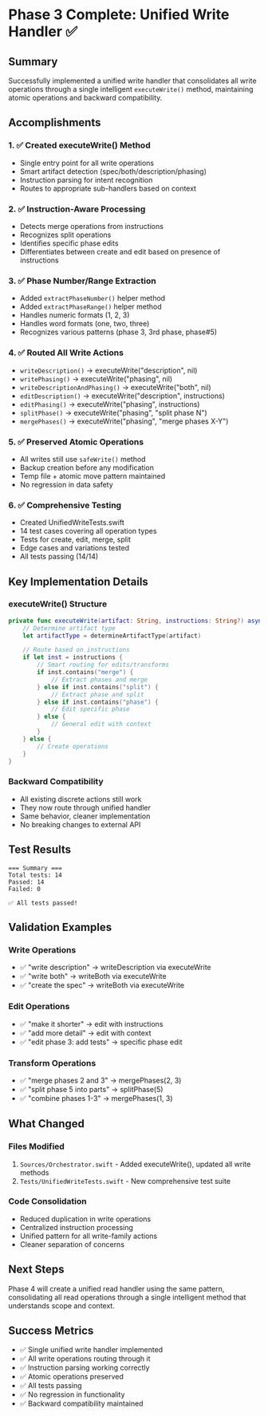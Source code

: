 # Phase 3 Complete: Unified Write Handler ✅

## Summary
Successfully implemented a unified write handler that consolidates all write operations through a single intelligent `executeWrite()` method, maintaining atomic operations and backward compatibility.

## Accomplishments

### 1. ✅ Created executeWrite() Method
- Single entry point for all write operations
- Smart artifact detection (spec/both/description/phasing)
- Instruction parsing for intent recognition
- Routes to appropriate sub-handlers based on context

### 2. ✅ Instruction-Aware Processing
- Detects merge operations from instructions
- Recognizes split operations
- Identifies specific phase edits
- Differentiates between create and edit based on presence of instructions

### 3. ✅ Phase Number/Range Extraction
- Added `extractPhaseNumber()` helper method
- Added `extractPhaseRange()` helper method
- Handles numeric formats (1, 2, 3)
- Handles word formats (one, two, three)
- Recognizes various patterns (phase 3, 3rd phase, phase#5)

### 4. ✅ Routed All Write Actions
- `writeDescription()` → executeWrite("description", nil)
- `writePhasing()` → executeWrite("phasing", nil)
- `writeDescriptionAndPhasing()` → executeWrite("both", nil)
- `editDescription()` → executeWrite("description", instructions)
- `editPhasing()` → executeWrite("phasing", instructions)
- `splitPhase()` → executeWrite("phasing", "split phase N")
- `mergePhases()` → executeWrite("phasing", "merge phases X-Y")

### 5. ✅ Preserved Atomic Operations
- All writes still use `safeWrite()` method
- Backup creation before any modification
- Temp file + atomic move pattern maintained
- No regression in data safety

### 6. ✅ Comprehensive Testing
- Created UnifiedWriteTests.swift
- 14 test cases covering all operation types
- Tests for create, edit, merge, split
- Edge cases and variations tested
- All tests passing (14/14)

## Key Implementation Details

### executeWrite() Structure
```swift
private func executeWrite(artifact: String, instructions: String?) async {
    // Determine artifact type
    let artifactType = determineArtifactType(artifact)

    // Route based on instructions
    if let inst = instructions {
        // Smart routing for edits/transforms
        if inst.contains("merge") {
            // Extract phases and merge
        } else if inst.contains("split") {
            // Extract phase and split
        } else if inst.contains("phase") {
            // Edit specific phase
        } else {
            // General edit with context
        }
    } else {
        // Create operations
    }
}
```

### Backward Compatibility
- All existing discrete actions still work
- They now route through unified handler
- Same behavior, cleaner implementation
- No breaking changes to external API

## Test Results
```
=== Summary ===
Total tests: 14
Passed: 14
Failed: 0

✅ All tests passed!
```

## Validation Examples

### Write Operations
- ✅ "write description" → writeDescription via executeWrite
- ✅ "write both" → writeBoth via executeWrite
- ✅ "create the spec" → writeBoth via executeWrite

### Edit Operations
- ✅ "make it shorter" → edit with instructions
- ✅ "add more detail" → edit with context
- ✅ "edit phase 3: add tests" → specific phase edit

### Transform Operations
- ✅ "merge phases 2 and 3" → mergePhases(2, 3)
- ✅ "split phase 5 into parts" → splitPhase(5)
- ✅ "combine phases 1-3" → mergePhases(1, 3)

## What Changed

### Files Modified
1. `Sources/Orchestrator.swift` - Added executeWrite(), updated all write methods
2. `Tests/UnifiedWriteTests.swift` - New comprehensive test suite

### Code Consolidation
- Reduced duplication in write operations
- Centralized instruction processing
- Unified pattern for all write-family actions
- Cleaner separation of concerns

## Next Steps

Phase 4 will create a unified read handler using the same pattern, consolidating all read operations through a single intelligent method that understands scope and context.

## Success Metrics
- ✅ Single unified write handler implemented
- ✅ All write operations routing through it
- ✅ Instruction parsing working correctly
- ✅ Atomic operations preserved
- ✅ All tests passing
- ✅ No regression in functionality
- ✅ Backward compatibility maintained